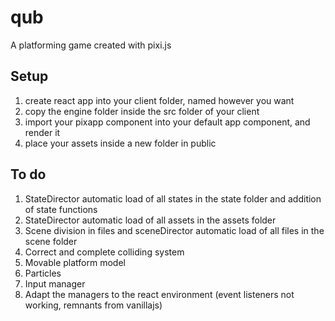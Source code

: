 # qub

A platforming game created with pixi.js

## Setup

1. create react app into your client folder, named however you want
2. copy the engine folder inside the src folder of your client
3. import your pixapp component into your default app component, and render it
4. place your assets inside a new folder in public

## To do

1. StateDirector automatic load of all states in the state folder and addition of state functions
2. StateDirector automatic load of all assets in the assets folder
3. Scene division in files and sceneDirector automatic load of all files in the scene folder
4. Correct and complete colliding system
5. Movable platform model
6. Particles
7. Input manager
8. Adapt the managers to the react environment (event listeners not working, remnants from vanillajs)